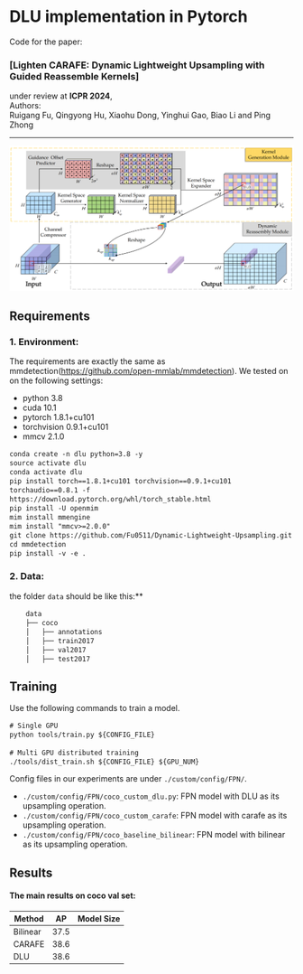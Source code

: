 # DLU implementation in Pytorch 

Code for the paper:
### [Lighten CARAFE: Dynamic Lightweight Upsampling with Guided Reassemble Kernels]

under review at **ICPR 2024**,
<br>
Authors:
<br>
Ruigang Fu,
Qingyong Hu,
Xiaohu Dong,
Yinghui Gao,
Biao Li and
Ping Zhong
<br>

----------

![Framework](docs/framework.png)

## Requirements
### 1. Environment:
The requirements are exactly the same as mmdetection(https://github.com/open-mmlab/mmdetection). We tested on on the following settings:

- python 3.8
- cuda 10.1
- pytorch 1.8.1+cu101
- torchvision 0.9.1+cu101
- mmcv 2.1.0


```setup
conda create -n dlu python=3.8 -y
source activate dlu
conda activate dlu
pip install torch==1.8.1+cu101 torchvision==0.9.1+cu101 torchaudio==0.8.1 -f https://download.pytorch.org/whl/torch_stable.html
pip install -U openmim
mim install mmengine
mim install "mmcv>=2.0.0"
git clone https://github.com/Fu0511/Dynamic-Lightweight-Upsampling.git
cd mmdetection
pip install -v -e .
```

### 2. Data:

the folder `data` should be like this:**
```
    data
    ├── coco
    │   ├── annotations
    │   ├── train2017
    │   ├── val2017
    │   ├── test2017
```

## Training

Use the following commands to train a model.


```train
# Single GPU
python tools/train.py ${CONFIG_FILE}

# Multi GPU distributed training
./tools/dist_train.sh ${CONFIG_FILE} ${GPU_NUM}
```
Config files in our experiments are under `./custom/config/FPN/`.
- `./custom/config/FPN/coco_custom_dlu.py`: FPN model with DLU as its upsampling operation.
- `./custom/config/FPN/coco_custom_carafe`: FPN model with carafe as its upsampling operation.
- `./custom/config/FPN/coco_baseline_bilinear`: FPN model with bilinear as its upsampling operation.


## Results
#### The main results on coco val set:
| Method   | AP    | Model Size |
| -------- | ----- | ---------- | 
| Bilinear | 37.5  |            |
| CARAFE   | 38.6  |            |
| DLU      | 38.6  |            |

